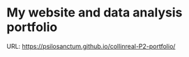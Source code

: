 # My website and data analysis portfolio
URL: https://psilosanctum.github.io/collinreal-P2-portfolio/
